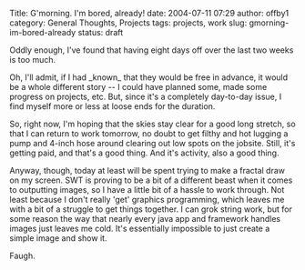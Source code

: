 Title: G'morning.  I'm bored, already!
date: 2004-07-11 07:29
author: offby1
category: General Thoughts, Projects
tags: projects, work
slug: gmorning-im-bored-already
status: draft

Oddly enough, I\'ve found that having eight days off over the last two weeks is too much.

Oh, I\'ll admit, if I had \_known\_ that they would be free in advance, it would be a whole different story \-- I could have planned some, made some progress on projects, etc. But, since it\'s a completely day-to-day issue, I find myself more or less at loose ends for the duration.

So, right now, I\'m hoping that the skies stay clear for a good long stretch, so that I can return to work tomorrow, no doubt to get filthy and hot lugging a pump and 4-inch hose around clearing out low spots on the jobsite. Still, it\'s getting paid, and that\'s a good thing. And it\'s activity, also a good thing.

Anyway, though, today at least will be spent trying to make a fractal draw on my screen. SWT is proving to be a bit of a different beast when it comes to outputting images, so I have a little bit of a hassle to work through. Not least because I don\'t really \'get\' graphics programming, which leaves me with a bit of a struggle to get things together. I can grok string work, but for some reason the way that nearly every java app and framework handles images just leaves me cold. It\'s essentially impossible to just create a simple image and show it.

Faugh.
